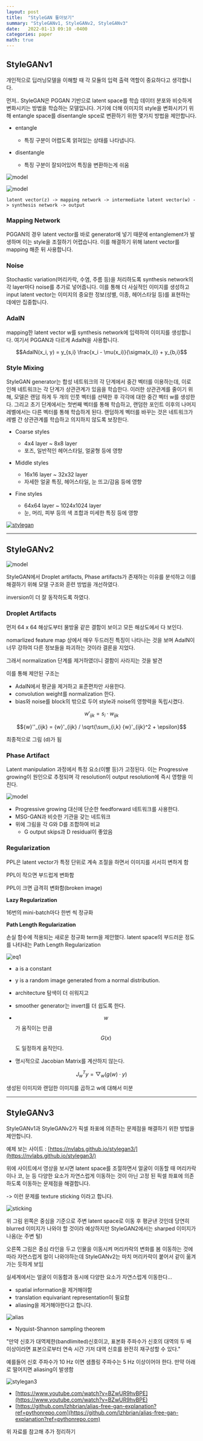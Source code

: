 ```yaml
---
layout: post
title:  "StyleGAN 톺아보기"
summary: "StyleGANv1, StyleGANv2, StyleGANv3"
date:   2022-01-13 09:10 -0400
categories: paper
math: true
---
```



## StyleGANv1

개인적으로 딥러닝모델을 이해할 때 각 모듈의 입력 출력 역할이 중요하다고 생각합니다.

먼저.. StyleGAN은 PGGAN 기반으로 latent space를 학습 데이터 분포와 비슷하게 변화시키는 방법을 학습하는 모델입니다. 거기에 더해 이미지의 style을 변화시키기 위해 entangle space를 disentangle spce로 변환하기 위한 몇가지 방법을 제안합니다.

- entangle
  + 특징 구분이 어렵도록 얽혀있는 상태를 나타냅니다.

- disentangle
  + 특징 구분이 잘되어있어 특징을 변환하는게 쉬움



![model](/assets/img/post_img/stylegan/stylegan1.png)






![model](/assets/img/post_img/stylegan/stylegan1+.png)



```
latent vector(z) -> mapping network -> intermediate latent vector(w) -> synthesis network -> output
```

### Mapping Network

PGGAN의 경우 latent vector를 바로 generator에 넣기 때문에 entanglement가 발생하며 이는 style을 조절하기 어렵습니다. 이를 해결하기 위해 latent vector를 mapping 해준 뒤 사용합니다.

### Noise

Stochastic variation(머리카락, 수염, 주름 등)을 처리하도록 synthesis network의 각 layer마다 noise를 추가로 넣어줍니다. 이를 통해 더 사실적인 이미지를 생성하고 input latent vector는 이미지의 중요한 정보(성별, 이종, 헤어스타일 등)를 표현하는 데에만 집중합니다.

### AdalN

mapping한 latent vector w를 synthesis network에 입력하여 이미지를 생성합니다. 여기서 PGGAN과 다르게 AdalN을 사용합니다.


$$AdalN(x_i, y) = y_{s,i} \frac{x_i - \mu(x_i)}{\sigma(x_i)} + y_{b,i}$$

### Style Mixing

StyleGAN generator는 합성 네트워크의 각 단계에서 중간 벡터를 이용하는데, 이로 인해 네트워크는 각 단계가 상관관계가 있음을 학습한다. 이러한 상관관계를 줄이기 위해, 모델은 랜덤 하게 두 개의 인풋 벡터를 선택한 후 각각에 대한 중간 벡터 w를 생성한다. 그리고 초기 단계에서는 첫번째 벡터를 통해 학습하고, 랜덤한 포인트 이후의 나머지 레벨에서는 다른 벡터를 통해 학습하게 된다. 랜덤하게 벡터를 바꾸는 것은 네트워크가 레벨 간 상관관계를 학습하고 의지하지 않도록 보장한다.

- Coarse styles
  + 4x4 layer ~ 8x8 layer
  + 포즈, 일반적인 헤어스타일, 얼굴형 등에 영향

- Middle styles
  + 16x16 layer ~ 32x32 layer
  + 자세한 얼굴 특징, 헤어스타일, 눈 뜨고/감음 등에 영향

- Fine styles
  + 64x64 layer ~ 1024x1024 layer
  + 눈, 머리, 피부 등의 색 조합과 미세한 특징 등에 영향



[![stylegan](https://img.youtube.com/vi/kSLJriaOumA/0.jpg)](https://www.youtube.com/watch?v=kSLJriaOumA)



---

## StyleGANv2



![model](/assets/img/post_img/stylegan/stylegan2.png)



StyleGAN에서 Droplet artifacts, Phase artifacts가 존재하는 이유를 분석하고 이를 해결하기 위해 모델 구조와 훈련 방법을 개선하였다.

inversion이 더 잘 동작하도록 하였다.

### Droplet Artifacts

먼저 64 x 64 해상도부터 물방울 같은 결함이 보이고 모든 해상도에서 다 보인다.

nomarlized feature map 상에서 매우 두드러진 특징이 나타나는 것을 보며 AdalN이 너무 강하여 다른 정보들을 파괴하는 것이라 결론을 지었다.

그래서 normalization 단계를 제거하였더니 결함이 사라지는 것을 발견


이를 통해 제안된 구조는

- AdalN에서 평균을 제거하고 표준편차만 사용한다.
- convolution weight를 normalization 한다.
- bias와 noise를 block의 밖으로 두어 style과 noise의 영향력을 독립시켰다.

$${w}'_{ijk} = s_i \cdot w_{ijk}$$

$${w}''_{ijk} = {w}'_{ijk} / \sqrt{\sum_{i,k} {w}'_{ijk}^2 + \epsilon}$$

최종적으로 그림 (d)가 됨

### Phase Artifact

Latent manipulation 과정에서 특정 요소(이빨 등)가 고정된다. 이는 Progressive growing이 원인으로 추정되며 각 resolution이 output resolution에 즉시 영향을 미친다.



![model](/assets/img/post_img/stylegan/stylegan2+.png)



- Progressive growing 대신에 단순한 feedforward 네트워크를 사용한다.
- MSG-GAN과 비슷한 기관을 갖는 네트워크
- 위에 그림을 각 G와 D를 조합하여 비교
  + G output skips과 D residual이 좋았음

### Regularization

PPL은 latent vector가 특정 단위로 계속 조절을 하면서 이미지를 서서히 변하게 함

PPL이 작으면 부드럽게 변화함

PPL이 크면 급격히 변화함(broken image)


**Lazy Regularization**

16번의 mini-batch마다 한번 씩 정규화

**Path Length Regularization**

손실 함수에 적용되는 새로운 정규화 term을 제안했다. latent space의 부드러운 정도를 나타내는 Path Length Regularization



![eq1](/assets/img/post_img/stylegan/eq1.png)



- a is a constant
- y is a random image generated from a normal distribution.


- architecture 탐색이 더 쉬워지고
- smoother generator는 invert를 더 쉽도록 한다.
- $$w$$가 움직이는 만큼 $$G(x)$$도 일정하게 움직인다.
- 명시적으로 Jacobian Matrix를 계산하지 않는다.

$$J_w^T y = \bigtriangledown_w(g(w) \cdot y)$$

생성된 이미지와 랜덤한 이미지를 곱하고 w에 대해서 미분

---

## StyleGANv3

StyleGANv1과 StyleGANv2가 픽셀 좌표에 의존하는 문제점을 해결하기 위한 방법을 제안합니다.

예제 보는 사이트 : [https://nvlabs.github.io/stylegan3/](https://nvlabs.github.io/stylegan3/)

위에 사이트에서 영상을 보시면 latent space를 조절하면서 얼굴이 이동할 때 머리카락이나 코, 눈 등 다양한 요소가 자연스럽게 이동하는 것이 아닌 고정 된 픽셀 좌표에 의존하도록 이동하는 문제점을 해결합니다.

-> 이런 문제를 texture sticking 이라고 합니다.



![sticking](/assets/img/post_img/stylegan/sticking.png)



위 그림 왼쪽은 중심을 기준으로 주변 latent space로 이동 후 평균낸 것인데 당연히 blurred 이미지가 나와야 할 것이라 예상하지만 StyleGAN2에서는 sharped 이미지가 나옴(눈 주변 털)

오른쪽 그림은 중심 라인을 두고 인물을 이동시켜 머리카락의 변화를 봄 이동하는 것에 따라 자연스럽게 컬이 나와야하는데 StyleGANv2는 마치 머리카락이 붙어서 같이 옮겨가는 듯하게 보임

실세계에서는 얼굴이 이동함과 동시에 다양한 요소가 자연스럽게 이동한다...

- spatial information을 제거해야함
- translation equivariant representation이 필요함
- aliasing을 제거해야한다고 합니다.



![alias](/assets/img/post_img/stylegan/alias.png)



- Nyquist-Shannon sampling theorem

"만약 신호가 대역제한(bandlimited)신호이고, 표본화 주파수가 신호의 대역의 두 배 이상이라면 표본으로부터 연속 시간 기저 대역 신호를 완전히 재구성할 수 있다."

예를들어 신호 주파수가 10 Hz 이면 샘플링 주파수는 5 Hz 이상이어야 한다. 만약 아래로 떨어지면 aliasing이 발생함



![stylegan3](/assets/img/post_img/stylegan/stylegan3.PNG)



- [https://www.youtube.com/watch?v=BZwUR9hvBPE](https://www.youtube.com/watch?v=BZwUR9hvBPE)
- [https://github.com/lzhbrian/alias-free-gan-explanation?ref=pythonrepo.com](https://github.com/lzhbrian/alias-free-gan-explanation?ref=pythonrepo.com)

위 자료를 참고해 추가 정리하기
